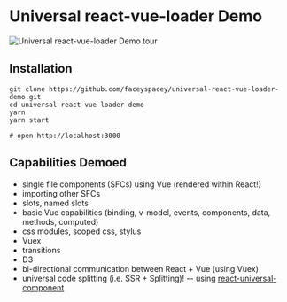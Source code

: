 # Universal react-vue-loader Demo

![Universal react-vue-loader Demo tour](./tour.gif)


## Installation

```
git clone https://github.com/faceyspacey/universal-react-vue-loader-demo.git
cd universal-react-vue-loader-demo
yarn
yarn start

# open http://localhost:3000
```


## Capabilities Demoed
- single file components (SFCs) using Vue (rendered within React!)
- importing other SFCs
- slots, named slots
- basic Vue capabilities (binding, v-model, events, components, data, methods, computed)
- css modules, scoped css, stylus
- Vuex
- transitions
- D3
- bi-directional communication between React + Vue (using Vuex)
- universal code splitting (i.e. SSR + Splitting)! -- using [react-universal-component](https://github.com/faceyspacey/react-universal-component)

